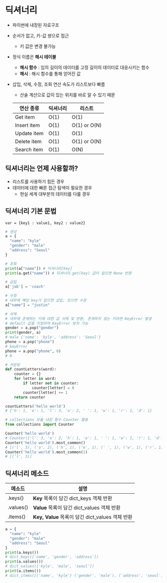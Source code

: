 # 딕셔너리

- 파이썬에 내장된 자료구조
- 순서가 없고, 키-값 쌍으로 접근
  - 키 값은 변경 불가능
- 정식 이름은 **해시 테이블**
  - **해시 함수** : 임의 길이의 데이터를 고정 길이의 데이터로 대응시키는 함수
  - **해시** : 해시 함수를 통해 얻어진 값

- 삽입, 삭제, 수정, 조회 연산 속도가 리스트보다 빠름

  - 산술 계산으로 값이 있는 위치를 바로 알 수 있기 때문

  | 연산 종류   | 딕셔너리 | 리스트       |
  | ----------- | -------- | ------------ |
  | Get item    | O(1)     | O(1)         |
  | Insert item | O(1)     | O(1) or O(N) |
  | Update item | O(1)     | O(1)         |
  | Delete item | O(1)     | O(1) or O(N) |
  | Search item | O(1)     | O(N)         |

## 딕셔너리는 언제 사용할까?

- 리스트를 사용하기 힘든 경우
- 데이터에 대한 빠른 접근 탐색이 필요한 경우
  - 현실 세계 대부분의 데이터를 다룰 경우

## 딕셔너리 기본 문법

`var = {key1 : value1, key2 : value2}`

```python
# 생성
a = {
  "name": "kyle"
  "gender": "male"
  "address": "Seoul"
}

# 조회
print(a["name"]) # 딕셔너리[key]
print(a.get("name")) # 딕셔너리.get(key) 값이 없으면 None 반환 

# 삽입
a['job'] = 'coach'

# 수정
# 내부에 해당 key가 없으면 삽입, 있으면 수정
a["name"] = "justin"

# 삭제
# 내부에 존재하는 키에 대한 값 삭제 및 반환, 존재하지 않는 키라면 KeyError 발생
# default 값을 지정하여 KeyError 방지 가능
gender = a.pop("gender")
print(gender, a)
# male {'name': 'kyle', 'address': 'Seoul'}
phone = a.pop("phone")
# keyError
phone = a.pop("phone", 0)
# 0
```

```python
# 카운팅
def countLetters(word):
    counter = {}
    for letter in word:
        if letter not in counter:
            counter[letter] = 0
        counter[letter] += 1
    return counter

countLetters('hello world')
# {'h': 1, 'e': 1, 'l': 3, 'o': 2, ' ': 1, 'w': 1, 'r': 1, 'd': 1}

# collections 모듈 내장 함수 Counter 활용
from collections import Counter

Counter('hello world') 
# Counter({'l': 3, 'o': 2, 'h': 1, 'e': 1, ' ': 1, 'w': 1, 'r': 1, 'd': 1})
Counter('hello world').most_common() 
# [('l', 3), ('o', 2), ('h', 1), ('e', 1), (' ', 1), ('w', 1), ('r', 1), ('d', 1)]
Counter('hello world').most_common(1) 
# [('l', 3)]
```

## 딕셔너리 메소드

| 메소드    | 설명                                             |
| --------- | ------------------------------------------------ |
| .keys()   | **Key** 목록이 담긴 dict_keys 객체 반환          |
| .values() | **Value** 목록이 담긴 dict_values 객체 반환      |
| .items()  | **Key, Value** 목록이 담긴 dict_values 객체 반환 |

```python
a = {
  "name": "kyle"
  "gender": "male"
  "address": "Seoul"
}
print(a.keys())
# dict_keys(['name', 'gender', 'address'])
print(a.values())
# dict_values(['kyle', 'male', 'seoul'])
print(a.items())
# dict_items([('name', 'kyle') ('gender', 'male'), ('address', 'seoul')])
```

